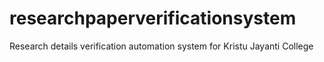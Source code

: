 # researchpaperverificationsystem
Research details verification automation system for Kristu Jayanti College
